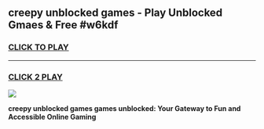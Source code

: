 
## creepy unblocked games - Play Unblocked Gmaes & Free #w6kdf
<h3>
<a href="https://premium.freeplayer.one?title=creepy_unblocked_games&ref=03M">CLICK TO PLAY</a></h3>
<hr>

<h3>
<a href="https://premium.freeplayer.one?title=creepy_unblocked_games&ref=03M">CLICK 2 PLAY</a>
  
</h3>

<a href="https://premium.freeplayer.one?title=creepy_unblocked_games&ref=03M"><img src="https://clearcache.store/games.png"></a>


**creepy unblocked games games unblocked: Your Gateway to Fun and Accessible Online Gaming**
